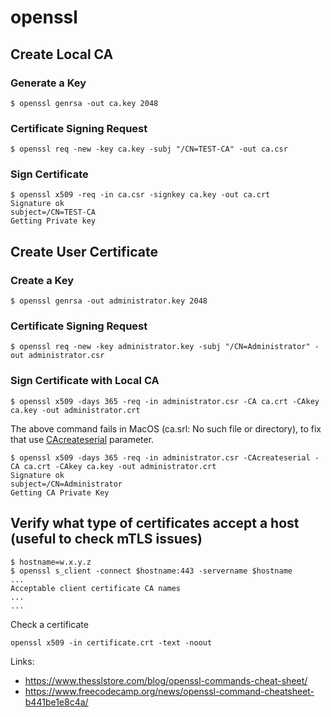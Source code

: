 # openssl

## Create Local CA

### Generate a Key

```
$ openssl genrsa -out ca.key 2048
```

### Certificate Signing Request

```
$ openssl req -new -key ca.key -subj "/CN=TEST-CA" -out ca.csr
```

### Sign Certificate

```
$ openssl x509 -req -in ca.csr -signkey ca.key -out ca.crt
Signature ok
subject=/CN=TEST-CA
Getting Private key
```

## Create User Certificate

### Create a Key

```
$ openssl genrsa -out administrator.key 2048
```

### Certificate Signing Request

```
$ openssl req -new -key administrator.key -subj "/CN=Administrator" -out administrator.csr
```

### Sign Certificate with Local CA

```
$ openssl x509 -days 365 -req -in administrator.csr -CA ca.crt -CAkey ca.key -out administrator.crt
```

The above command fails in MacOS (ca.srl: No such file or directory), to fix that use [CAcreateserial](https://www.openssl.org/docs/man3.0/man1/openssl-x509.html) parameter.

```
$ openssl x509 -days 365 -req -in administrator.csr -CAcreateserial -CA ca.crt -CAkey ca.key -out administrator.crt
Signature ok
subject=/CN=Administrator
Getting CA Private Key
```

## Verify what type of certificates accept a host (useful to check mTLS issues)

```
$ hostname=w.x.y.z
$ openssl s_client -connect $hostname:443 -servername $hostname
...
Acceptable client certificate CA names
...
...
```

Check a certificate

```
openssl x509 -in certificate.crt -text -noout
```

Links:
- https://www.thesslstore.com/blog/openssl-commands-cheat-sheet/
- https://www.freecodecamp.org/news/openssl-command-cheatsheet-b441be1e8c4a/
